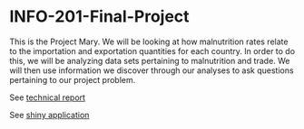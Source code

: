 # INFO-201-Final-Project
This is the Project Mary. We will be looking at how malnutrition rates relate to the importation and exportation quantities for each country. In order to do this, we will be analyzing data sets pertaining to malnutrition and trade. We will then use information we discover through our analyses to ask questions pertaining to our project problem. 

See [technical report](https://github.com/rongt2-1861545/INFO-201/wiki/Technical-Report)

See [shiny application](https://makennabarton.shinyapps.io/shiny/)
